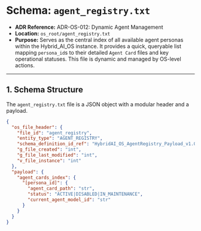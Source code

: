 # Schema: `agent_registry.txt`

*   **ADR Reference:** ADR-OS-012: Dynamic Agent Management
*   **Location:** `os_root/agent_registry.txt`
*   **Purpose:** Serves as the central index of all available agent personas within the Hybrid_AI_OS instance. It provides a quick, queryable list mapping `persona_id`s to their detailed `Agent Card` files and key operational statuses. This file is dynamic and managed by OS-level actions.

---

## 1. Schema Structure

The `agent_registry.txt` file is a JSON object with a modular header and a payload.

```json
{
  "os_file_header": {
    "file_id": "agent_registry",
    "entity_type": "AGENT_REGISTRY",
    "schema_definition_id_ref": "HybridAI_OS_AgentRegistry_Payload_v1.0",
    "g_file_created": "int",
    "g_file_last_modified": "int",
    "v_file_instance": "int"
  },
  "payload": {
    "agent_cards_index": {
      "[persona_id]": {
        "agent_card_path": "str",
        "status": "ACTIVE|DISABLED|IN_MAINTENANCE",
        "current_agent_model_id": "str"
      }
    }
  }
}